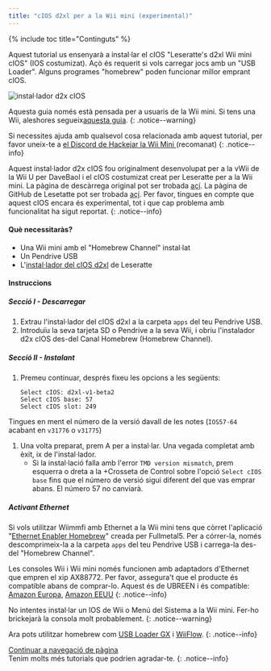 ```yaml
---
title: "cIOS d2xl per a la Wii mini (experimental)"
---
```


{% include toc title="Continguts" %}

Aquest tutorial us ensenyarà a instal·lar el cIOS "Leseratte's d2xl Wii mini cIOS" (IOS costumizat). Açò és requerit si vols carregar jocs amb un "USB Loader". Alguns programes "homebrew" poden funcionar millor emprant cIOS.

![instal·lador d2x cIOS](/images/cIOS.png)

Aquesta guia només està pensada per a usuaris de la Wii mini. Si tens una Wii, aleshores segueix[aquesta guia](cios).
{: .notice--warning}

Si necessites ajuda amb qualsevol cosa relacionada amb aquest tutorial, per favor uneix-te a [ el Discord de Hackejar la Wii Mini ](https://discord.gg/6ryxnkS) (recomanat)
{: .notice--info}

Aquest instal·lador d2x cIOS fou originalment desenvolupat per a la vWii de la Wii U per DaveBaol i el cIOS costumizat creat per Leseratte per a la Wii mini. La pàgina de descàrrega original pot ser trobada [açí](https://wii.leseratte10.de/d2xl-cIOS/). La pàgina de GitHub de Lesetatte pot ser trobada [açí](https://github.com/Leseratte10/d2xl-cios). Per favor, tingues en compte que aquest cIOS encara és experimental, tot i que cap problema amb funcionalitat ha sigut reportat.
{: .notice--info}

#### Què necessitaràs?

* Una Wii mini amb el "Homebrew Channel" instal·lat
* Un Pendrive USB
* L'[instal·lador del cIOS d2xl](/assets/files/d2xl_wii_mini_cIOS_installer_v1_beta2.zip) de Leseratte

#### Instruccions

##### Secció I - Descarregar

1. Extrau l'instal·lador del cIOS d2xl a la carpeta `apps` del teu Pendrive USB.
1. Introduïu la seva tarjeta SD o Pendrive a la seva Wii, i obriu l'instalador d2x cIOS des-del Canal Homebrew (Homebrew Channel).

##### Secció II - Instalant

1. Premeu continuar, després fixeu les opcions a les següents:
    ```
    Select cIOS: d2xl-v1-beta2
    Select cIOS base: 57
    Select cIOS slot: 249
    ```
Tingues en ment el número de la versió davall de les notes (`IOS57-64` acabant en `v31776` o `v31775`)
1. Una volta preparat, prem A per a instal·lar. Una vegada completat amb èxit, ix de l'instal·lador.
   - Si la instal·lació falla amb l'error `TMD version mismatch`, prem esquerra o dreta a la +Crosseta de Control sobre l'opció `Select cIOS base` fins que el número de versió sigui diferent del que vas emprar abans. El número 57 no canviarà.


##### Activant Ethernet
Si vols utilitzar Wiimmfi amb Ethernet a la Wii mini tens que còrret l'aplicació "[Ethernet Enabler Homebrew](/assets/files/Wii_Mini_Ethernet_Enable.zip)" creada per Fullmetal5. Per a córrer-la, només descomprimeix-la a la carpeta `apps` del teu Pendrive USB i carrega-la des-del "Homebrew Channel".

Les consoles Wii i Wii mini només funcionen amb adaptadors d'Ethernet que empren el xip AX88772. Per favor, assegura't que el producte és compatible abans de comprar-lo. Aquest és de UBREEN i és compatible: [Amazon Europa](https://www.amazon.de/dp/B00MYT481C), [Amazon EEUU](https://www.amazon.com/dp/B08DRKYKMM/)
{: .notice--info}

No intentes instal·lar un IOS de Wii o Menú del Sistema a la Wii mini. Fer-ho brickejarà la consola molt probablement.
{: .notice--warning}

Ara pots utilitzar homebrew com [USB Loader GX](usbloadergx) i [WiiFlow](wiiflow).
{: .notice--info}

[Continuar a navegació de pàgina](site-navigation)<br> Tenim molts més tutorials que podrien agradar-te.
{: .notice--info}
